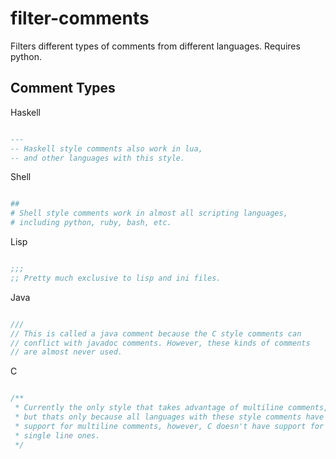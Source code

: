 filter-comments
===============
Filters different types of comments from different languages.
Requires python.

Comment Types
-------------

Haskell

```haskell

---
-- Haskell style comments also work in lua,
-- and other languages with this style.

```

Shell

```sh

##
# Shell style comments work in almost all scripting languages,
# including python, ruby, bash, etc.

```

Lisp

```lisp

;;;
;; Pretty much exclusive to lisp and ini files.

```

Java

```c

///
// This is called a java comment because the C style comments can
// conflict with javadoc comments. However, these kinds of comments
// are almost never used.

```

C

```c

/**
 * Currently the only style that takes advantage of multiline comments,
 * but thats only because all languages with these style comments have
 * support for multiline comments, however, C doesn't have support for
 * single line ones.
 */
 
```
